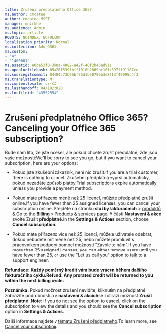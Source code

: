 ```yaml
---
title: Zrušení předplatného Office 365?
ms.author: cmcatee
author: cmcatee-MSFT
manager: mnirkhe
ms.audience: Admin
ms.topic: article
ROBOTS: NOINDEX, NOFOLLOW
localization_priority: Normal
ms.collection: Adm_O365
ms.custom:
- "4"
- "1400001"
ms.assetid: e0ba53f0-3b0a-4082-a42f-40f2b45ad91a
ms.openlocfilehash: 05a20f539fbff1018b2869bc10fe597ff91187ce
ms.sourcegitcommit: 04484c73b96bf76d1b50796b3e8913f49095c4f3
ms.translationtype: MT
ms.contentlocale: cs-CZ
ms.lasthandoff: 04/18/2020
ms.locfileid: "43552554"
---
```

# <a name="canceling-your-office-365-subscription"></a><span data-ttu-id="d3f5c-102">Zrušení předplatného Office 365?</span><span class="sxs-lookup"><span data-stu-id="d3f5c-102">Canceling your Office 365 subscription?</span></span>

<span data-ttu-id="d3f5c-103">Bude nám líto, že jste odešel, ale pokud chcete zrušit předplatné, zde jsou vaše možnosti:</span><span class="sxs-lookup"><span data-stu-id="d3f5c-103">We'll be sorry to see you go, but if you want to cancel your subscription, here are your options:</span></span>
  
- <span data-ttu-id="d3f5c-104">Pokud jste zkušební zákazník, není nic zrušit.</span><span class="sxs-lookup"><span data-stu-id="d3f5c-104">If you are a trial customer, there is nothing to cancel.</span></span> <span data-ttu-id="d3f5c-105">Zkušební předplatná vyprší automaticky, pokud nezadáte způsob platby.</span><span class="sxs-lookup"><span data-stu-id="d3f5c-105">Trial subscriptions expire automatically unless you provide a payment method.</span></span>

- <span data-ttu-id="d3f5c-106">Pokud máte přiřazeno méně než 25 licencí, můžete předplatné zrušit online.</span><span class="sxs-lookup"><span data-stu-id="d3f5c-106">If you have fewer than 25 assigned licenses, you can cancel your subscription online.</span></span> <span data-ttu-id="d3f5c-107">Přejděte na stránku **služby fakturačních** \> [produktů &.](https://go.microsoft.com/fwlink/p/?linkid=842054)</span><span class="sxs-lookup"><span data-stu-id="d3f5c-107">Go to the **Billing** \> [Products & services](https://go.microsoft.com/fwlink/p/?linkid=842054) page.</span></span> <span data-ttu-id="d3f5c-108">V části **Nastavení & akce** zvolte Zrušit **předplatné**.</span><span class="sxs-lookup"><span data-stu-id="d3f5c-108">In the **Settings & Actions** section, choose **Cancel subscription**.</span></span>

- <span data-ttu-id="d3f5c-109">Pokud máte přiřazeno více než 25 licencí, můžete uživatele odebrat, dokud nebudete mít méně než 25, nebo můžete promluvit s pracovníkem podpory pomocí možnosti "Zavolejte nám".</span><span class="sxs-lookup"><span data-stu-id="d3f5c-109">If you have more than 25 assigned licenses, you can either remove users until you have fewer than 25, or use the "Let us call you" option to talk to a support engineer.</span></span>
  
<span data-ttu-id="d3f5c-110">**Refundace: Každý poměrný kredit vám bude vrácen během dalšího fakturačního cyklu.**</span><span class="sxs-lookup"><span data-stu-id="d3f5c-110">**Refund: Any prorated credit will be returned to you within the next billing cycle.**</span></span> 

<span data-ttu-id="d3f5c-111">**Poznámka:** Pokud možnost zrušení nevidíte, kliknutím na předplatné zobrazíte podrobnosti a v **nastavení & akcích**se zobrazí možnost **Zrušit předplatné** .</span><span class="sxs-lookup"><span data-stu-id="d3f5c-111">**Note**: If you do not see the option to cancel, click on the subscription to view the details and you should see the **Cancel subscription** option in **Settings & Actions**.</span></span> 

<span data-ttu-id="d3f5c-112">Další informace najdete v [tématu Zrušení předplatného](https://docs.microsoft.com/office365/admin/subscriptions-and-billing/cancel-your-subscription).</span><span class="sxs-lookup"><span data-stu-id="d3f5c-112">To learn more, see [Cancel your subscription](https://docs.microsoft.com/office365/admin/subscriptions-and-billing/cancel-your-subscription).</span></span>